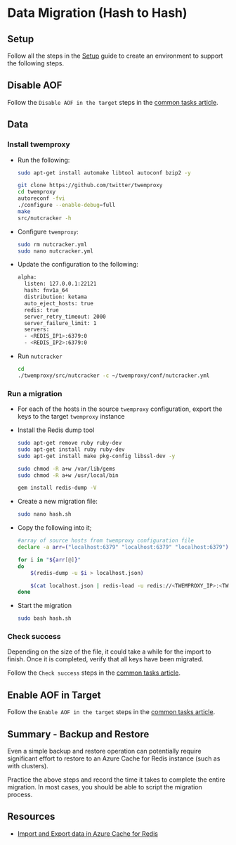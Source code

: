 # Data Migration (Hash to Hash)

## Setup

Follow all the steps in the [Setup](./../05_Appendix/00_Setup.md) guide to create an environment to support the following steps.

## Disable AOF

Follow the `Disable AOF in the target` steps in the [common tasks article](03_DataMigration_Common.md).

## Data

### Install twemproxy

- Run the following:

  ```bash
  sudo apt-get install automake libtool autoconf bzip2 -y

  git clone https://github.com/twitter/twemproxy
  cd twemproxy
  autoreconf -fvi
  ./configure --enable-debug=full
  make
  src/nutcracker -h
  ```

- Configure `twemproxy`:

  ```bash
  sudo rm nutcracker.yml
  sudo nano nutcracker.yml
  ```

- Update the configuration to the following:

  ```bash
  alpha:
    listen: 127.0.0.1:22121
    hash: fnv1a_64
    distribution: ketama
    auto_eject_hosts: true
    redis: true
    server_retry_timeout: 2000
    server_failure_limit: 1
    servers:
    - <REDIS_IP1>:6379:0
    - <REDIS_IP2>:6379:0
  ```

- Run `nutcracker`

  ```bash
  cd
  ./twemproxy/src/nutcracker -c ~/twemproxy/conf/nutcracker.yml
  ```

### Run a migration

- For each of the hosts in the source `twemproxy` configuration, export the keys to the target `twemproxy` instance

- Install the Redis dump tool

    ```bash
    sudo apt-get remove ruby ruby-dev
    sudo apt-get install ruby ruby-dev
    sudo apt-get install make pkg-config libssl-dev -y

    sudo chmod -R a+w /var/lib/gems
    sudo chmod -R a+w /usr/local/bin

    gem install redis-dump -V
    ```

- Create a new migration file:

    ```bash
    sudo nano hash.sh
    ```

- Copy the following into it;

    ```bash
    #array of source hosts from twemproxy configuration file
    declare -a arr=("localhost:6379" "localhost:6379" "localhost:6379")

    for i in "${arr[@]}"
    do
        $(redis-dump -u $i > localhost.json)

        $(cat localhost.json | redis-load -u redis://<TWEMPROXY_IP>:<TWEMPROXY_PORT>)
    done
    ```

- Start the migration

    ```bash
    sudo bash hash.sh
    ```

### Check success

Depending on the size of the file, it could take a while for the import to finish.  Once it is completed, verify that all keys have been migrated.

Follow the `Check success` steps in the [common tasks article](03_DataMigration_Common.md).

## Enable AOF in Target

Follow the `Enable AOF in the target` steps in the [common tasks article](03_DataMigration_Common.md).

## Summary - Backup and Restore

Even a simple backup and restore operation can potentially require significant effort to restore to an Azure Cache for Redis instance (such as with clusters).

Practice the above steps and record the time it takes to complete the entire migration. In most cases, you should be able to script the migration process.

## Resources

- [Import and Export data in Azure Cache for Redis](https://docs.microsoft.com/en-us/azure/azure-cache-for-redis/cache-how-to-import-export-data)